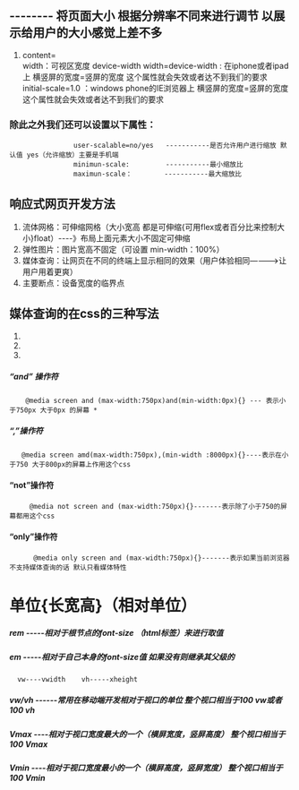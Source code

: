 ##     <meta name="viewport" content="width=device-width, initial-scale=1.0">   -------- 将页面大小 根据分辨率不同来进行调节 以展示给用户的大小感觉上差不多 
1. content=  
            width：可视区宽度   device-width 
            width=device-width : 在iphone或者ipad上 横竖屏的宽度=竖屏的宽度          这个属性就会失效或者达不到我们的要求
            initial-scale=1.0  ：windows phone的IE浏览器上  横竖屏的宽度=竖屏的宽度      这个属性就会失效或者达不到我们的要求
###  除此之外我们还可以设置以下属性：
                    user-scalable=no/yes   -----------是否允许用户进行缩放 默认值 yes（允许缩放）主要是手机端
                    minimun-scale:         -----------最小缩放比
                    maximun-scale：        -----------最大缩放比

## 响应式网页开发方法
  1. 流体网格：可伸缩网格（大小宽高 都是可伸缩{可用flex或者百分比来控制大小}float）----》布局上面元素大小不固定可伸缩
  2. 弹性图片：图片宽高不固定（可设置 min-width：100%）
  3. 媒体查询：让网页在不同的终端上显示相同的效果（用户体验相同————>让用户用着更爽）
  4. 主要断点：设备宽度的临界点
                    
## 媒体查询的在css的三种写法
1.  <link rel="stylesheet" media="screen and(max-width:750px)" href="index.css">
2. <style>
        @import "index.css"screen and (max-width:750px);
    </style>
3.  <style>
         @media (max-width:750px) {

            html,
            body {
                width: 100%;
            }
        }
    </style>
##### “and” 操作符

        @media screen and (max-width:750px)and(min-width:0px){} --- 表示小于750px 大于0px 的屏幕 *
#####  “,”操作符
       @media screen amd(max-width:750px),(min-width :8000px){}----表示在小于750 大于800px的屏幕上作用这个css

####  “not”操作符
         @media not screen and (max-width:750px){}-------表示除了小于750的屏幕都用这个css

#### “only”操作符
          @media only screen and (max-width:750px){}-------表示如果当前浏览器不支持媒体查询的话 默认只看媒体特性
          
# 单位{长宽高}（相对单位）

##### rem -----相对于根节点的font-size （html标签）来进行取值

##### em  -----相对于自己本身的font-size值  如果没有则继承其父级的

      vw----vwidth    vh-----xheight
##### vw/vh ------常用在移动端开发相对于视口的单位 整个视口相当于100 vw或者100 vh

##### Vmax  ----相对于视口宽度最大的一个（横屏宽度，竖屏高度） 整个视口相当于100 Vmax

##### Vmin  ----相对于视口宽度最小的一个（横屏高度，竖屏宽度） 整个视口相当于100 Vmin


